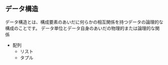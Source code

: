## データ構造

データ構造とは、構成要素のあいだに何らかの相互関係を持つデータの論理的な構成のことです。
データ単位とデータ自身のあいだの物理的または論理的な関係

- 配列
  - リスト
  - タプル
